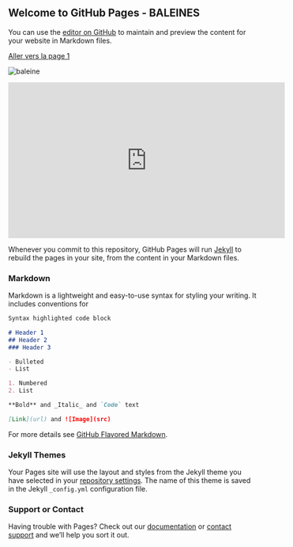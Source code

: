 ## Welcome to GitHub Pages - BALEINES

You can use the [editor on GitHub](https://github.com/controverses/conservation-des-baleines/edit/master/index.md) to maintain and preview the content for your website in Markdown files.


[Aller vers la page 1](https://controverses.github.io/conservation-des-baleines/page1.md)

![baleine](http://whalesunderwater.com/wp-content/uploads/2015/11/whales-underwater-darrenjew-whale-02a.jpg)

<iframe width="560" height="315" src="https://www.youtube.com/embed/Y46MYZzqaYk" frameborder="0" allowfullscreen></iframe>


Whenever you commit to this repository, GitHub Pages will run [Jekyll](https://jekyllrb.com/) to rebuild the pages in your site, from the content in your Markdown files.

### Markdown

Markdown is a lightweight and easy-to-use syntax for styling your writing. It includes conventions for

```markdown
Syntax highlighted code block

# Header 1
## Header 2
### Header 3

- Bulleted
- List

1. Numbered
2. List

**Bold** and _Italic_ and `Code` text

[Link](url) and ![Image](src)
```

For more details see [GitHub Flavored Markdown](https://guides.github.com/features/mastering-markdown/).

### Jekyll Themes

Your Pages site will use the layout and styles from the Jekyll theme you have selected in your [repository settings](https://github.com/controverses/conservation-des-baleines/settings). The name of this theme is saved in the Jekyll `_config.yml` configuration file.

### Support or Contact

Having trouble with Pages? Check out our [documentation](https://help.github.com/categories/github-pages-basics/) or [contact support](https://github.com/contact) and we’ll help you sort it out.
